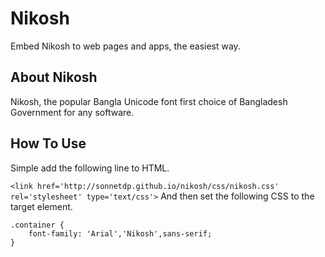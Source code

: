 # Nikosh
Embed Nikosh to web pages and apps, the easiest way.

## About Nikosh
Nikosh, the popular Bangla Unicode font first choice of Bangladesh Government for any software.

## How To Use
Simple add the following line to HTML.

``` <link href='http://sonnetdp.github.io/nikosh/css/nikosh.css' rel='stylesheet' type='text/css'> ```
And then set the following CSS to the target element.

```
.container {
    font-family: 'Arial','Nikosh',sans-serif;
}
```
